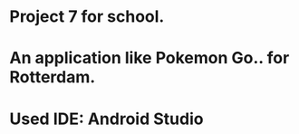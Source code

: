 # Project 7 for school.
# An application like Pokemon Go.. for Rotterdam.
# Used IDE: Android Studio
